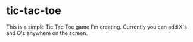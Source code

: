 # tic-tac-toe
This is a simple Tic Tac Toe game I'm creating.
Currently you can add X's and O's anywhere on the screen.
